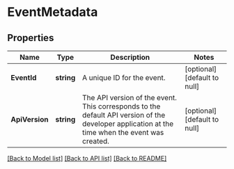 # EventMetadata

## Properties
Name | Type | Description | Notes
------------ | ------------- | ------------- | -------------
**EventId** | **string** | A unique ID for the event. | [optional] [default to null]
**ApiVersion** | **string** | The API version of the event. This corresponds to the default API version of the developer application at the time when the event was created. | [optional] [default to null]

[[Back to Model list]](../README.md#documentation-for-models) [[Back to API list]](../README.md#documentation-for-api-endpoints) [[Back to README]](../README.md)

